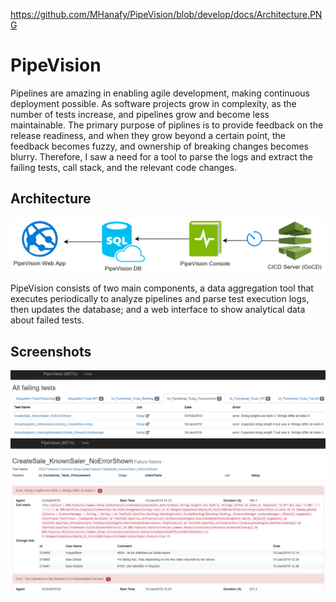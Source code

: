 https://github.com/MHanafy/PipeVision/blob/develop/docs/Architecture.PNG
# PipeVision
Pipelines are amazing in enabling agile development, making continuous deployment possible.
As software projects grow in complexity, as the number of tests increase, and pipelines grow and become less maintainable.
The primary purpose of piplines is to provide feedback on the release readiness, and when they grow beyond a certain point, the feedback becomes fuzzy, and ownership of breaking changes becomes blurry.
Therefore, I saw a need for a tool to parse the logs and extract the failing tests, call stack, and the relevant code changes.

## Architecture
![alt text](https://raw.githubusercontent.com/MHanafy/PipeVision/develop/Docs/Architecture.PNG "PipeVision deployment architecture")

PipeVision consists of two main components, a data aggregation tool that executes periodically to analyze pipelines and parse test execution logs, then updates the database; and a web interface to show analytical data about failed tests.

## Screenshots
![alt text](https://raw.githubusercontent.com/MHanafy/PipeVision/develop/Docs/TestsSummary.PNG "Summary for currently failing tests")
![alt text](https://raw.githubusercontent.com/MHanafy/PipeVision/develop/Docs/TestFailedRuns.PNG "Test failed runs analysis")